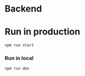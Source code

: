 # Backend


# Run in production
````bash 
npm run start
````

### Run in local

````bash 
npm run dev
````